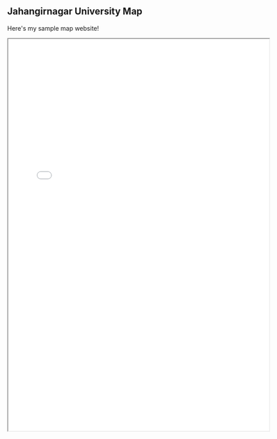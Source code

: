 ## Jahangirnagar University Map

Here's my sample map website!

<iframe src="JU_Map.html" height="900" width="600"></iframe>
